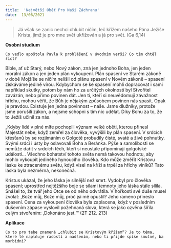 ```yaml
---
title:  'Největší Oběť Pro Naši Záchranu'
date:  13/06/2021
---
```


> <p></p>
> Já však se zanic nechci chlubit ničím, leč křížem našeho Pána Ježíše Krista, jímž je pro mne svět ukřižován a já pro svět. (Ga 6,14)

**Osobní studium**

`Co vedlo apoštola Pavla k prohlášení v úvodním verši? Co tím chtěl říct?`

Bible, ať už Starý, nebo Nový zákon, zná jen jednoho Boha, jen jeden morální zákon a jen jeden plán vykoupení. Plán spasení ve Starém zákoně v době Mojžíše se ničím nelišil od plánu spasení v Novém zákoně – spasení získáváme jedině vírou. Kdybychom se ke spasení mohli dopracovat i sami například skutky, potom by nám ho za určitých okolností byl Stvořitel zavázán, nebo přímo povinen dát. Jen ti, kteří si neuvědomují závažnost hříchu, mohou věřit, že Bůh je nějakým způsobem povinen nás spasit. Opak je pravdou. Existuje jen jedna povinnost – naše. Jsme dlužníky, protože jsme porušili zákon, a nejsme schopni s tím nic udělat. Díky Bohu za to, že to Ježíš učinil za nás.

„Kdyby lidé v plné míře pochopili význam velké oběti, kterou přinesl Majestát nebe, když zemřel za člověka, vyvýšili by plán spasení. V srdcích křesťanů by se rozjímáním o Golgotě probudily čisté, svaté a živé pohnutky. Svými srdci i ústy by oslavovali Boha a Beránka. Pýše a samolibosti se nemůže dařit v srdcích těch, kteří si neustále připomínají golgotské události… Všechno bohatství tohoto světa nemá takovou hodnotu, aby mohlo vykoupit jediného hynoucího člověka. Kdo může změřit Kristovu lásku ke ztracenému světu, když visel na kříži a trpěl za hříchy viníků? Tato láska byla nezměrná, nekonečná.

Kristus ukázal, že jeho láska je silnější než smrt. Vydobyl pro člověka spasení; uprostřed nejtěžšího boje se silami temnoty jeho láska stále sílila. Snášel to, že tvář jeho Otce se od něho odvrátila. V hořkosti své duše musel zvolat: ,Bože můj, Bože můj, proč jsi mě opustil? Jeho rameno přineslo spasení. Cena za vykoupení člověka byla zaplacena, když v posledním duševním zápase vyslovil požehnaná slova, která se jako ozvěna šířila celým stvořením: ,Dokonáno jest.‘“ (2T 212. 213)

**Aplikace**

`Co to pro tebe znamená „chlubit se Kristovým křížem“? Je to téma, které tě naplňuje radostí a nadšením, nebo ti přijde spíše smutné, ba morbidní?`